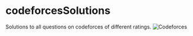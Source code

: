 # codeforcesSolutions
Solutions to all questions on codeforces of different ratings. 
<image src="Pictures/codeforces.png" alt="Codeforces">
